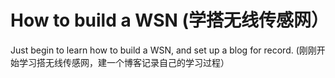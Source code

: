 # How to build a WSN (学搭无线传感网）

Just begin to learn how to build a WSN, and set up a blog for record.
(刚刚开始学习搭无线传感网，建一个博客记录自己的学习过程）

